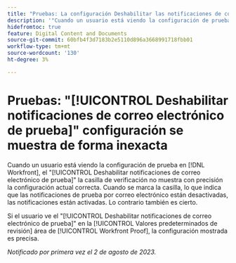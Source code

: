 ```yaml
---
title: "Pruebas: La configuración Deshabilitar las notificaciones de correo electrónico de prueba se muestra incorrectamente"
description: '"Cuando un usuario está viendo la configuración de prueba, la casilla de verificación Deshabilitar notificaciones de correo electrónico de prueba no muestra con precisión la configuración actual correcta. Cuando se marca la casilla, lo que indica que las notificaciones de prueba por correo electrónico están desactivadas, las notificaciones están activadas. Lo contrario también es cierto".'
hidefromtoc: true
feature: Digital Content and Documents
source-git-commit: 60bfb4f3d7183b2e5110d896a3668991718fbb01
workflow-type: tm+mt
source-wordcount: '130'
ht-degree: 3%

---
```



# Pruebas: &quot;[!UICONTROL Deshabilitar notificaciones de correo electrónico de prueba]&quot; configuración se muestra de forma inexacta

Cuando un usuario está viendo la configuración de prueba en [!DNL Workfront], el &quot;[!UICONTROL Deshabilitar notificaciones de correo electrónico de prueba]&quot; la casilla de verificación no muestra con precisión la configuración actual correcta. Cuando se marca la casilla, lo que indica que las notificaciones de prueba por correo electrónico están desactivadas, las notificaciones están activadas. Lo contrario también es cierto.

Si el usuario ve el &quot;[!UICONTROL Deshabilitar notificaciones de correo electrónico de prueba]&quot; en la [!UICONTROL Valores predeterminados de revisión] área de [!UICONTROL Workfront Proof], la configuración mostrada es precisa.

_Notificado por primera vez el 2 de agosto de 2023._

